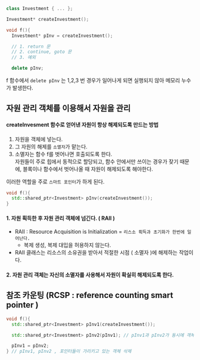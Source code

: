``` cpp
class Investment { ... };

Investment* createInvestment();

void f(){
  Investment* pInv = createInvestment();

  // 1. return 문
  // 2. continue, goto 문 
  // 3. 예외 

  delete pInv;
```

f 함수에서 `delete pInv` 는 1,2,3 번 경우가 일어나게 되면 실행되지 않아 메모리 누수가 발생한다.

## 자원 관리 객체를 이용해서 자원을 관리
#### createInvesment 함수로 얻어낸 자원이 항상 해제되도록 만드는 방법
1. 자원을 객체에 넣는다.
2. 그 자원의 해제를 `소멸자`가 맡는다.
3. 소멸자는 함수 f를 벗어나면 호출되도록 한다.<br>
자원들이 주로 힙에서 동적으로 할당되고, 함수 안에서만 쓰이는 경우가 잦기 때문에, 블록이나 함수에서 벗어나올 때 자원이 해제되도록 해야한다.

이러한 역할을 주로 `스마트 포인터`가 하게 된다.

``` cpp
void f(){
  std::shared_ptr<Investment> pInv(createInvestment());
}
```
#### 1. 자원 획득한 후 자원 관리 객체에 넘긴다. ( RAII )
* RAII : Resource Acquisition is Initialization = `리스소 획득과 초기화가 한번에 일어난다.`
  * 복제 생성, 복제 대입을 허용하지 않는다.   
* RAII 클래스는 리소스의 소유권을 받아서 적절한 시점 ( 소멸자 )에 해제하는 작업이다.

#### 2. 자원 관리 객체는 자신의 소멸자를 사용해서 자원이 확실히 해제되도록 한다.


## 참조 카운팅 (RCSP : reference counting smart pointer )
``` cpp
void f(){
  std::shared_ptr<Investment> pInv1(createInvestment());

  std::shared_ptr<Investment> pInv2(pInv1); // pInv1과 pInv2가 동시에 객체를 가리키고 있다.

  pInv1 = pInv2;
} // pInv1, pInv2 , 포인터들이 가리키고 있는 객체 삭제
```
